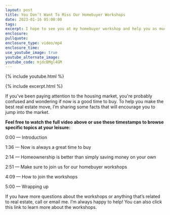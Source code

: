 ```yaml
---
layout: post
title: You Don’t Want To Miss Our Homebuyer Workshops
date: 2023-01-16 05:00:00
tags:
excerpt: I hope to see you at my homebuyer workshop and help you as much as I can!
enclosure:
pullquote:
enclosure_type: video/mp4
enclosure_time:
use_youtube_image: true
youtube_alternate_image:
youtube_code: mjdcBMgl4GM
---
```

{% include youtube.html %}

{% include excerpt.html %}

If you've been paying attention to the housing market, you're probably confused and wondering if now is a good time to buy. To help you make the best real estate move, I’m sharing some facts that will encourage you to jump into the market.&nbsp;

**Feel free to watch the full video above or use these timestamps to browse specific topics at your leisure:**

0:00 — Introduction

1:36 — Now is always a great time to buy

2:14 — Homeownership is better than simply saving money on your own

2:51 — Make sure to join us for our homebuyer workshops&nbsp;

4:09 — How to join the workshops&nbsp;

5:00 — Wrapping up

If you have more questions about the workshops or anything that’s related to real estate, call or email me. I’m always happy to help\! You can also click this link to learn more about the workshops.